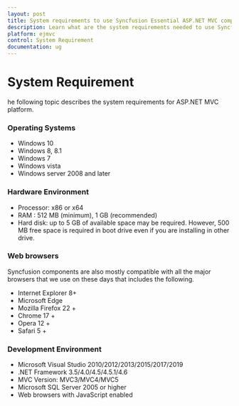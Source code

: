 ```yaml
---
layout: post
title: System requirements to use Syncfusion Essential ASP.NET MVC components
description: Learn what are the system requirements needed to use Syncfusion Essential ASP.NET MVC components
platform: ejmvc
control: System Requirement
documentation: ug
---
```


# System Requirement

he following topic describes the system requirements for ASP.NET MVC platform.

### Operating Systems

* Windows 10
* Windows 8, 8.1
* Windows 7
* Windows vista
* Windows server 2008 and later

### Hardware Environment

* Processor: x86 or x64
* RAM : 512 MB (minimum), 1 GB (recommended)
* Hard disk: up to 5 GB of available space may be required. However, 500 MB free space is required in boot drive even if you are installing in other drive.

### Web browsers

Syncfusion components are also mostly compatible with all the major browsers that we use on these days that includes the following. 

* Internet Explorer 8+
* Microsoft Edge
* Mozilla Firefox 22 +
* Chrome 17 +
* Opera 12 +
* Safari 5 +

### Development Environment

* Microsoft Visual Studio 2010/2012/2013/2015/2017/2019
* .NET Framework 3.5/4.0/4.5/4.5.1/4.6
* MVC Version: MVC3/MVC4/MVC5
* Microsoft SQL Server 2005 or higher
* Web browsers with JavaScript enabled

